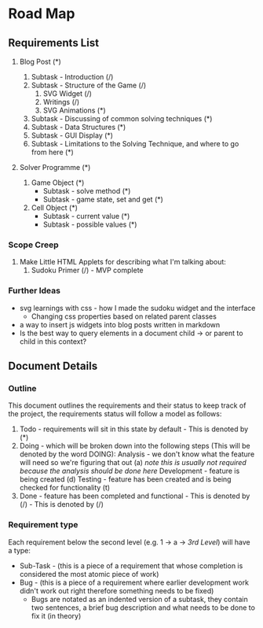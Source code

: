 # Road Map

## Requirements List

1. Blog Post (*)

   1. Subtask - Introduction (/)
   2. Subtask - Structure of the Game (/)
      1. SVG Widget (/)
      2. Writings (/)
      3. SVG Animations (*)
   3. Subtask - Discussing of common solving techniques (*)
   4. Subtask - Data Structures (*)
   5. Subtask - GUI Display (*)
   6. Subtask - Limitations to the Solving Technique, and where to go from here (*)

2. Solver Programme (*)
   1. Game Object (*)
      - Subtask - solve method (*)
      - Subtask - game state, set and get (*)
   2. Cell Object (*)
      - Subtask - current value (*)
      - Subtask - possible values (*)

### Scope Creep

1. Make Little HTML Applets for describing what I'm talking about:
   1. Sudoku Primer (/) - MVP complete

### Further Ideas

- svg learnings with css - how I made the sudoku widget and the interface
    - Changing css properties based on related parent classes
- a way to insert js widgets into blog posts written in markdown
- Is the best way to query elements in a document child -> or parent to child in this context?

## Document Details

### Outline

This document outlines the requirements and their status to keep track of the project, the requirements status will follow a model as follows:

1. Todo - requirements will sit in this state by default - This is denoted by (*)
2. Doing - which will be broken down into the following steps (This will be denoted by the word DOING):
   Analysis - we don't know what the feature will need so we're figuring that out (a) _note this is usually not required because the analysis should be done here_
   Development - feature is being created (d)
   Testing - feature has been created and is being checked for functionality (t)
3. Done - feature has been completed and functional - This is denoted by (/) - This is denoted by (/)

### Requirement type

Each requirement below the second level (e.g. 1 -> a -> _3rd Level_) will have a type:

- Sub-Task - (this is a piece of a requirement that whose completion is considered the most atomic piece of work)
- Bug - (this is a piece of a requirement where earlier development work didn't work out right therefore something needs to be fixed)
    - Bugs are notated as an indented version of a subtask, they contain two sentences, a brief bug description and what needs to be done to fix it (in theory)
